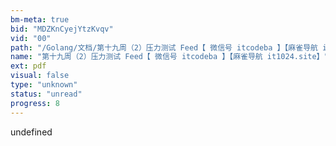 ```yaml
---
bm-meta: true
bid: "MDZKnCyejYtzKvqv"
vid: "00"
path: "/Golang/文档/第十九周（2）压力测试 Feed【 微信号 itcodeba 】【麻雀导航 it1024.site】.pdf"
name: "第十九周（2）压力测试 Feed【 微信号 itcodeba 】【麻雀导航 it1024.site】"
ext: pdf
visual: false
type: "unknown"
status: "unread"
progress: 8
---
```

undefined